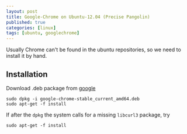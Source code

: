 ```yaml
---
layout: post
title: Google-Chrome on Ubuntu-12.04 (Precise Pangolin)
published: true
categories: [linux]
tags: [ubuntu, googlechrome]
---
```


Usually Chrome can't be found in the ubuntu repositories, so we need to install it by hand.

## Installation

Download .deb package from [google](https://href.li/?http://www.google.com/intl/hu/chrome/browser/)

    sudo dpkg -i google-chrome-stable_current_amd64.deb
    sudo apt-get -f install

If after the `dpkg` the system calls for a missing `libcurl3` package, try

    sudo apt-get -f install
